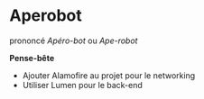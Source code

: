 # Aperobot
prononcé _Apéro-bot_ ou _Ape-robot_

**Pense-bête**
- Ajouter Alamofire au projet pour le networking
- Utiliser Lumen pour le back-end